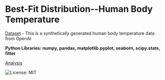 # Best-Fit Distribution--Human Body Temperature

[Dataset](https://github.com/DiAg-2025/Python--Best-Fit-Distribution--Human-Body-Temperature/blob/main/human_body_temperature.csv) - This is a synthetically generated human body temperature data from OpenAI

**Python Libraries: numpy, pandas, matplotlib.pyplot, seaborn, scipy.stats, fitter**

[Analysis](https://github.com/DiAg-2025/Python--Best-Fit-Distribution--Human-Body-Temperature/blob/main/Analysis.ipynb)

![License: MIT](https://img.shields.io/badge/License-MIT-yellow.svg)
